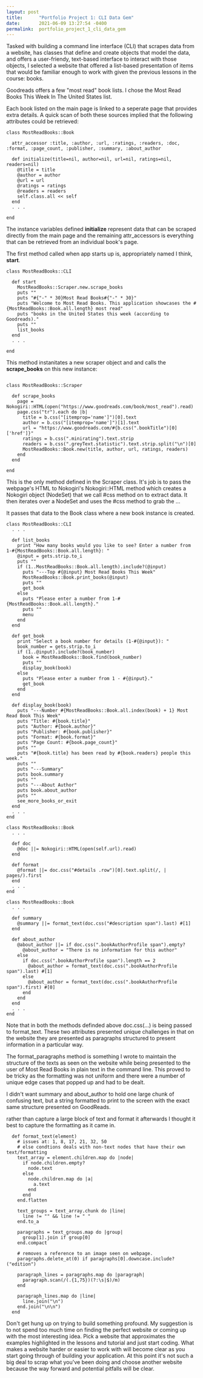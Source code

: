 ```yaml
---
layout: post
title:      "Portfolio Project 1: CLI Data Gem"
date:       2021-06-09 13:27:54 -0400
permalink:  portfolio_project_1_cli_data_gem
---
```





Tasked with building a command line interface (CLI) that scrapes data from a website, has classes that define and create objects that model the data, and offers a user-friendy, text-based interface to interact with those objects, I selected a website that offered a list-based presentation of items that would be familiar enough to work with given the previous lessons in the course: books. 

Goodreads offers a few "most read" book lists. I chose the Most Read Books This Week In The United States list.

Each book listed on the main page is linked to a seperate page that provides extra details. A quick scan of both these sources implied that the following attributes could be retrieved:

```
class MostReadBooks::Book

  attr_accessor :title, :author, :url, :ratings, :readers, :doc, :format, :page_count, :publisher, :summary, :about_author

  def initialize(title=nil, author=nil, url=nil, ratings=nil, readers=nil)
    @title = title
    @author = author
    @url = url
    @ratings = ratings
    @readers = readers
    self.class.all << self
  end
  . . .
	
end
```

The instance variables defined **initialize** represent data that can be scraped directly from the main page and the remaining attr_accessors  is everything that can be retrieved from an individual book's page. 

The first method called when app starts up is, appropriately named I think, **start**.

```
class MostReadBooks::CLI

  def start
    MostReadBooks::Scraper.new.scrape_books
    puts ""
    puts "#{"-" * 30}Most Read Books#{"-" * 30}"
    puts "Welcome to Most Read Books. This application showcases the #{MostReadBooks::Book.all.length} most read"
    puts "books in the United States this week (according to Goodreads)." 
    puts ""
    list_books
  end
  . . .
	
end
```

This method instanitates a new scraper object and and calls the **scrape_books** on this new instance: 
```
  
class MostReadBooks::Scraper

  def scrape_books
    page = Nokogiri::HTML(open("https://www.goodreads.com/book/most_read").read)
    page.css("tr").each do |b|
      title = b.css("[itemprop='name']")[0].text
      author = b.css("[itemprop='name']")[1].text
      url = "https://www.goodreads.com/#{b.css(".bookTitle")[0]['href']}"
      ratings = b.css(".minirating").text.strip
      readers = b.css(".greyText.statistic").text.strip.split("\n")[0]
      MostReadBooks::Book.new(title, author, url, ratings, readers)
    end
  end
	
end
```

This is the only method defined in the Scraper class. It's job is to pass the webpage's HTML to Nokogiri's Nokogiri::HTML method which creates a Nokogiri object (NodeSet) that we call #css method on to extract data. It then iterates over a NodeSet and uses the #css method to grab the ...

It passes that data to the Book class where a new book instance is created.

```
class MostReadBooks::CLI
  . . .
	
  def list_books
    print "How many books would you like to see? Enter a number from 1-#{MostReadBooks::Book.all.length}: "
    @input = gets.strip.to_i
    puts ""
    if (1..MostReadBooks::Book.all.length).include?(@input)
      puts "---Top #{@input} Most Read Books This Week"
      MostReadBooks::Book.print_books(@input)
      puts ""
      get_book
    else
      puts "Please enter a number from 1-#{MostReadBooks::Book.all.length}."
      puts ""
      menu
    end
  end
  
  def get_book
    print "Select a book number for details (1-#{@input}): "
    book_number = gets.strip.to_i
    if (1..@input).include?(book_number)
      book = MostReadBooks::Book.find(book_number)
      puts ""
      display_book(book)
    else
      puts "Please enter a number from 1 - #{@input}."
      get_book
    end
  end
  
  def display_book(book)
    puts "---Number #{MostReadBooks::Book.all.index(book) + 1} Most Read Book This Week"
    puts "Title: #{book.title}"
    puts "Author: #{book.author}"
    puts "Publisher: #{book.publisher}"
    puts "Format: #{book.format}"
    puts "Page Count: #{book.page_count}"
    puts ""
    puts "#{book.title} has been read by #{book.readers} people this week."
    puts ""
    puts "---Summary"
    puts book.summary
    puts ""
    puts "---About Author"
    puts book.about_author
    puts ""
    see_more_books_or_exit
  end
  . . .
end
```

```
class MostReadBooks::Book
  . . .
	
  def doc
    @doc ||= Nokogiri::HTML(open(self.url).read)
  end
  
  def format
    @format ||= doc.css("#details .row")[0].text.split(/, | pages/).first
  end
  . . .
end
```

```
class MostReadBooks::Book
  . . .
	
  def summary
    @summary ||= format_text(doc.css("#description span").last) #[1]
  end
  
  def about_author
    @about_author ||= if doc.css(".bookAuthorProfile span").empty?
      @about_author = "There is no information for this author"
    else
      if doc.css(".bookAuthorProfile span").length == 2
        @about_author = format_text(doc.css(".bookAuthorProfile span").last) #[1]
      else
        @about_author = format_text(doc.css(".bookAuthorProfile span").first) #[0]
      end
    end
  end
  . . .
end
```

Note that in both the methods definded above doc.css(...) is being passed to format_text. These two attributes presented unique challenges in that on the website they are presented as paragraphs structured to present information in a particular way. 

The format_paragraphs method is something I wrote to maintain the structure of the texts as seen on the website while being presented to the user of Most Read Books in plain text in the command line.  This proved to be tricky as the formatting was not uniform and there were a number of unique edge cases that popped up and had to be dealt. 

I didn't want summary and about_author to hold one large chunk of confusing text, but a string formatted to print to the screen with the exact same structure presented on GoodReads.

rather than capture a large block of text and format it afterwards I thought it best to capture the formatting as it came in.

```
  def format_text(element)
    # issues at: 1, 8, 17, 21, 32, 50
    # else condtions deals with non-text nodes that have their own text/formatting
    text_array = element.children.map do |node|
      if node.children.empty? 
        node.text
      else
        node.children.map do |a|
          a.text
        end
      end
    end.flatten
    
    text_groups = text_array.chunk do |line|
      line != "" && line != " "
    end.to_a
    
    paragraphs = text_groups.map do |group|
      group[1].join if group[0]
    end.compact
    
    # removes a reference to an image seen on webpage.
    paragraphs.delete_at(0) if paragraphs[0].downcase.include?("edition")

    paragraph_lines = paragraphs.map do |paragraph|
      paragraph.scan(/(.{1,75})(?:\s|$)/m)
    end

    paragraph_lines.map do |line|
      line.join("\n") 
    end.join("\n\n")
  end
```

Don't get hung up on trying to build something profound.
My suggestion is to not spend too much time on finding the perfect website or coming up with the most interesting idea. Pick a website that approximates the examples highlighted in the lessons and tutorial and just start coding. What makes a website harder or easier to work with will become clear as you start going through of building your application. At this point it's not such a big deal to scrap what you've been doing and choose another website because the way forward and potential pitfalls will be clear.  
